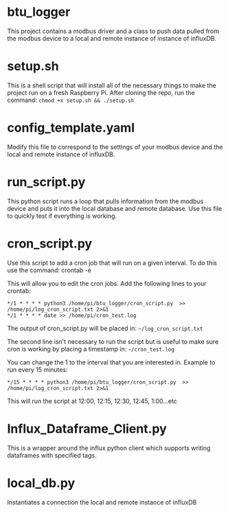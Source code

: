 # btu_logger
This project contains a modbus driver and a class to push data pulled from the modbus device
to a local and remote instance of instance of influxDB. 

# setup.sh
This is a shell script that will install all of the necessary things to make the project run 
on a fresh Raspberry Pi. After cloning the repo, run the command: 
```chmod +x setup.sh && ./setup.sh```

# config_template.yaml 
Modify this file to correspond to the settings of your modbus device and the local and remote 
instance of influxDB.

# run_script.py
This python script runs a loop that pulls information from the modbus device and puts it into 
the local database and remote database. Use this file to quickly test if everything is working.

# cron_script.py
Use this script to add a cron job that will run on a given interval. To do this use the command:
crontab -e

This will allow you to edit the cron jobs. Add the following lines to your crontab:
```
*/1 * * * * python3 /home/pi/btu_logger/cron_script.py  >> /home/pi/log_cron_script.txt 2>&1
*/1 * * * * date >> /home/pi/cron_test.log
```
The output of cron_script.py will be placed in:
```~/log_cron_script.txt```

The second line isn't necessary to run the script but is useful to make sure cron is working by
placing a timestamp in:
```~/cron_test.log```

You can change the 1 to the interval that you are interested in. Example to run every 15 minutes:
```
*/15 * * * * python3 /home/pi/btu_logger/cron_script.py  >> /home/pi/log_cron_script.txt 2>&1
```
This will run the script at 12:00, 12:15, 12:30, 12:45, 1:00...etc 

# Influx_Dataframe_Client.py
This is a wrapper around the influx python client which supports writing dataframes with specified tags.

# local_db.py
Instantiates a connection the local and remote instance of influxDB



